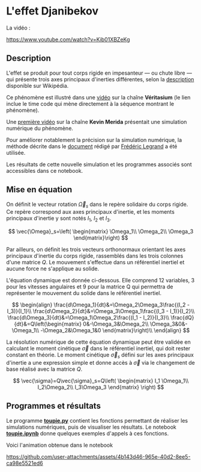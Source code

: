 # L'effet Djanibekov

La vidéo :

https://www.youtube.com/watch?v=Kib01XBZeKg

## Description

L'effet se produit pour tout corps rigide en impesanteur — ou chute libre — qui présente trois axes principaux d'inerties différentes, selon la [description](https://fr.wikipedia.org/wiki/Effet_Djanibekov) disponible sur Wikipédia.

Ce phénomène est illustré dans une [vidéo](https://www.youtube.com/watch?v=SAQ-iIJkLzA&t=277s) sur la chaîne **Véritasium** (le lien inclue le time code qui mène directement à la séquence montrant le phénomène).

Une [première vidéo](https://www.youtube.com/watch?v=BzJsEE4yTJw) sur la chaîne **Kevin Merida** présentait une simulation numérique du phénomène.


Pour améliorer notablement la précision sur la simulation numérique, la méthode décrite dans le [document](https://www.f-legrand.fr/scidoc/srcdoc/sciphys/meca/solide/solide-pdf.pdf) rédigé par [Frédéric Legrand](https://www.f-legrand.fr/scidoc/) a été utilisée.

Les résultats de cette nouvelle simulation et les programmes associés sont accessibles dans ce notebook.

## Mise en équation

On définit le vecteur rotation $\vec{\Omega}_s$ dans le repère solidaire du corps rigide. Ce repère correspond aux axes principaux d'inertie, et les moments principaux d'inertie y sont notés $I_1$, $I_2$ et $I_3$.

$$
\vec{\Omega}_s=\left(
\begin{matrix}
\Omega_1\\
\Omega_2\\
\Omega_3
\end{matrix}\right)
$$

Par ailleurs, on définit les trois vecteurs orthonormaux orientant les axes principaux d'inertie du corps rigide, rassemblés dans les trois colonnes d'une matrice $Q$. Le mouvement s'effectue dans un référentiel inertiel et aucune force ne s'applique au solide.

L'équation dynamique est donnée ci-dessous. Elle comprend 12 variables, 3 pour les vitesses angulaires et 9 pour la matrice Q qui permettra de représenter le mouvement du solide dans le référentiel inertiel.

$$
\begin{align}
\frac{d\Omega_1}{dt}&=\Omega_2\Omega_3\frac{(I_2 - I_3)}{I_1}\\
\frac{d\Omega_2}{dt}&=\Omega_3\Omega_1\frac{(I_3 - I_1)}{I_2}\\
\frac{d\Omega_3}{dt}&=\Omega_1\Omega_2\frac{(I_1 - I_2)}{I_3}\\
\frac{dQ}{dt}&=Q\left(\begin{matrix}
0&-\Omega_3&\Omega_2\\
\Omega_3&0&-\Omega_1\\
-\Omega_2&\Omega_1&0
\end{matrix}\right)\\
\end{align}
$$

La résolution numérique de cette équation dynamique peut être validée en calculant le moment cinétique $\vec{\sigma}$ dans le référentiel inertiel, qui doit rester constant en théorie. Le moment cinétique $\vec{\sigma}_s$ défini sur les axes principaux d'inertie a une expression simple et donne accès à $\vec{\sigma}$ via le changement de base réalisé avec la matrice $Q$.

$$
\vec{\sigma}=Q\vec{\sigma}_s=Q\left(
\begin{matrix}
I_1 \Omega_1\\
I_2\Omega_2\\
I_3\Omega_3
\end{matrix}
\right)
$$

## Programmes et résultats

Le programme [**toupie.py**](Code/toupie.py) contient les fonctions permettant de réaliser les simulations numériques, puis de visualiser les résultats. Le notebook [**toupie.ipynb**](Notebook/toupie.ipynb) donne quelques exemples d'appels à ces fonctions.

Voici l'animation obtenue dans le notebook

https://github.com/user-attachments/assets/4b143d46-965e-40d2-8ee5-ca98e5521ed6
